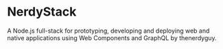 # NerdyStack
A Node.js full-stack for prototyping, developing and deploying web and native applications using Web Components and GraphQL by thenerdyguy.
